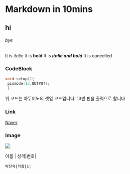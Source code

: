 # Markdown in 10mins

## hi

###### bye

It is *italic*
It is **bold**
It is ***italic and bold***
It is ~~cancelled~~


### CodeBlock

```Cpp
void setup(){
 pinmode(13,OUTPUT);
 }
 ```
 위 코드는 아두이노의 셋업 코드입니다. 13번 핀을 출력으로 합니다
 
 ### Link
 [Naver](https://naver.com)
 
 ### Image
 
![](file:///C:/Users/%EA%B9%80%ED%83%9C%EC%98%81/Desktop/Arduino.png)

이름 | 성격|번호|
~~~|~~~|~~~|
박찬욱|착함|1|
 

